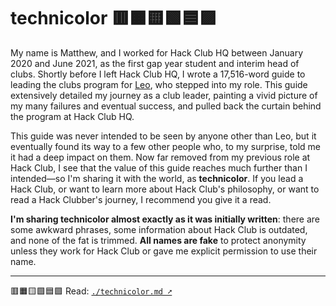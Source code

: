 # technicolor 🟥🟧🟨🟩🟦🟪

My name is Matthew, and I worked for Hack Club HQ between January 2020 and June 2021, as the first gap year student and interim head of clubs. Shortly before I left Hack Club HQ, I wrote a 17,516-word guide to leading the clubs program for [Leo](https://leomcelroy.com/), who stepped into my role. This guide extensively detailed my journey as a club leader, painting a vivid picture of my many failures and eventual success, and pulled back the curtain behind the program at Hack Club HQ.

This guide was never intended to be seen by anyone other than Leo, but it eventually found its way to a few other people who, to my surprise, told me it had a deep impact on them. Now far removed from my previous role at Hack Club, I see that the value of this guide reaches much further than I intended—so I'm sharing it with the world, as **technicolor**. If you lead a Hack Club, or want to learn more about Hack Club's philosophy, or want to read a Hack Clubber's journey, I recommend you give it a read.

**I'm sharing technicolor almost exactly as it was initially written**: there are some awkward phrases, some information about Hack Club is outdated, and none of the fat is trimmed. **All names are fake** to protect anonymity unless they work for Hack Club or gave me explicit permission to use their name.

---

🟥🟧🟨🟩🟦🟪 Read: [`./technicolor.md ➚`](https://github.com/hackclub/technicolor/blob/main/technicolor.md)
